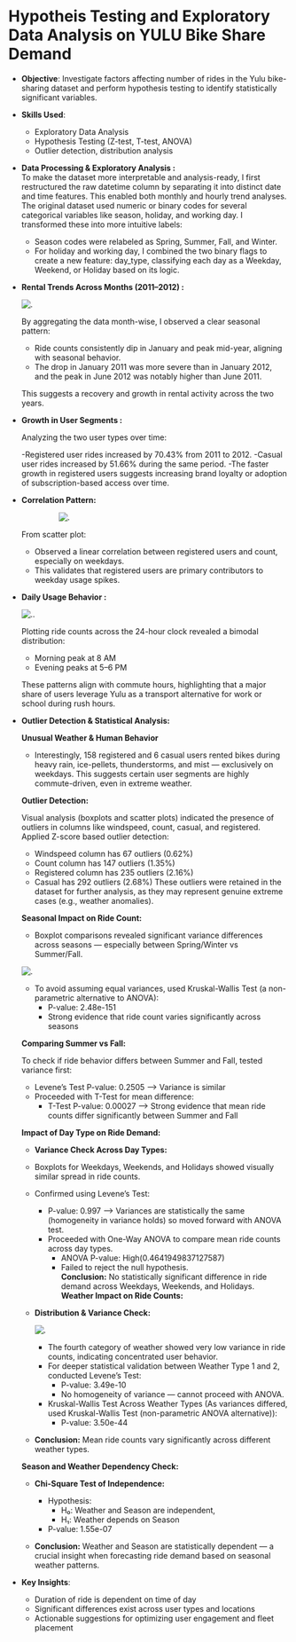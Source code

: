 #  Hypotheis Testing and Exploratory Data Analysis on YULU Bike Share Demand
- **Objective**: Investigate factors affecting number of rides in the Yulu bike-sharing dataset and perform hypothesis testing to identify statistically significant variables.
- **Skills Used**:
  - Exploratory Data Analysis
  - Hypothesis Testing (Z-test, T-test, ANOVA)
  - Outlier detection, distribution analysis
- **Data Processing & Exploratory Analysis :**<br/>
  To make the dataset more interpretable and analysis-ready, I first restructured the raw datetime column by separating it into distinct date and time features.      This enabled both monthly and hourly trend analyses.<br/>
  The original dataset used numeric or binary codes for several categorical variables like season, holiday, and working day. I transformed these into more
  intuitive labels:
    - Season codes were relabeled as Spring, Summer, Fall, and Winter.
    - For holiday and working day, I combined the two binary flags to create a new feature: day_type, classifying each day as a Weekday, Weekend, or Holiday based        on its logic.
- **Rental Trends Across Months (2011–2012) :**<br/>

  ![.](Plots/year_month.png)
  
  By aggregating the data month-wise, I observed a clear seasonal pattern:
  - Ride counts consistently dip in January and peak mid-year, aligning with seasonal behavior.
  - The drop in January 2011 was more severe than in January 2012, and the peak in June 2012 was notably higher than June 2011.

  This suggests a recovery and growth in rental activity across the two years.

- **Growth in User Segments :**<br/>

  Analyzing the two user types over time:
  
  -Registered user rides increased by 70.43% from 2011 to 2012.
  -Casual user rides increased by 51.66% during the same period.
  -The faster growth in registered users suggests increasing brand loyalty or adoption of subscription-based access over time.
  
 - **Correlation Pattern:** <br/>
  
    $~~~~~~~~~~~~~~~~$ ![.](Plots/scatter_reg.png)<br/>
    
    From scatter plot:<br/>
    - Observed a linear correlation between registered users and count, especially on weekdays.
    - This validates that registered users are primary contributors to weekday usage spikes.

- **Daily Usage Behavior :**<br/>

  ![..](Plots/hour_count.png)
  
  Plotting ride counts across the 24-hour clock revealed a bimodal distribution:
  
  - Morning peak at 8 AM
  - Evening peaks at 5–6 PM

  These patterns align with commute hours, highlighting that a major share of users leverage Yulu as a transport alternative for work or school during rush hours.
  
- **Outlier Detection & Statistical Analysis:** <br/>

  **Unusual Weather & Human Behavior** <br/>
  - Interestingly, 158 registered and 6 casual users rented bikes during heavy rain, ice-pellets, thunderstorms, and mist — exclusively on weekdays.
  This suggests certain user segments are highly commute-driven, even in extreme weather.

  **Outlier Detection:** <br/>
  
  Visual analysis (boxplots and scatter plots) indicated the presence of outliers in columns like windspeed, count, casual, and registered.<br/>
  Applied Z-score based outlier detection:
  - Windspeed column has 67 outliers (0.62%)
  - Count column has 147 outliers (1.35%)
  - Registered column has 235 outliers (2.16%) 
  - Casual has 292 outliers (2.68%)
  These outliers were retained in the dataset for further analysis, as they may represent genuine extreme cases (e.g., weather anomalies).<br/>
  
  **Seasonal Impact on Ride Count:** <br/> 
  - Boxplot comparisons revealed significant variance differences across seasons — especially between Spring/Winter vs Summer/Fall.<br/>
  
  ![.](Plots/box_plot_season.png)
  
  - To avoid assuming equal variances, used Kruskal-Wallis Test (a non-parametric alternative to ANOVA):
    - P-value: 2.48e-151
    - Strong evidence that ride count varies significantly across seasons

  **Comparing Summer vs Fall:** <br/>
  
    To check if ride behavior differs between Summer and Fall, tested variance first:
    - Levene’s Test P-value: 0.2505 --> Variance is similar
    - Proceeded with T-Test for mean difference:
      - T-Test P-value: 0.00027 --> Strong evidence that mean ride counts differ significantly between Summer and Fall
  
  **Impact of Day Type on Ride Demand:**
    - **Variance Check Across Day Types:**
    - Boxplots for Weekdays, Weekends, and Holidays showed visually similar spread in ride counts.
    - Confirmed using Levene’s Test:
      -  P-value: 0.997 --> Variances are statistically the same (homogeneity in variance holds) so moved forward with ANOVA test.
      - Proceeded with One-Way ANOVA to compare mean ride counts across day types.
        - ANOVA P-value: High(0.4641949837127587)
        - Failed to reject the null hypothesis.<br/>
  **Conclusion:** No statistically significant difference in ride demand across Weekdays, Weekends, and Holidays.
  **Weather Impact on Ride Counts:**
    - **Distribution & Variance Check:**
 
      ![.](Plots/box_plot_weather.png)
      
      - The fourth category of weather showed very low variance in ride counts, indicating concentrated user behavior.
      - For deeper statistical validation between Weather Type 1 and 2, conducted Levene’s Test:
        - P-value: 3.49e-10
        - No homogeneity of variance — cannot proceed with ANOVA.
      - Kruskal-Wallis Test Across Weather Types (As variances differed, used Kruskal-Wallis Test (non-parametric ANOVA alternative)):
        - P-value: 3.50e-44

    - **Conclusion:** Mean ride counts vary significantly across different weather types.
      
  **Season and Weather Dependency Check:**
  
    - **Chi-Square Test of Independence:**
      - Hypothesis: 
        - H₀: Weather and Season are independent,
        - H₁: Weather depends on Season
      - P-value: 1.55e-07
  
    - **Conclusion:** Weather and Season are statistically dependent — a crucial insight when forecasting ride demand based on seasonal weather patterns.


- **Key Insights**:
  - Duration of ride is dependent on time of day
  - Significant differences exist across user types and locations
  - Actionable suggestions for optimizing user engagement and fleet placement
